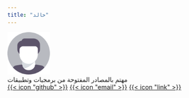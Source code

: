 ```yaml
---
title: "خالد"
---
```


<div class="flex mt-4">
  <img class="!mt-0 !mb-0 h-24 w-24 rounded-full ltr:mr-4 rtl:ml-4" width="96" height="96"
    src="ico.png" />
  <div class="place-self-center">
    <div class="text-sm text-neutral-700 dark:text-neutral-400">مهتم بالمصادر المفتوحة من برمجيات وتطبيقات</div>
    <div class="text-2xl sm:text-lg">
      <div class="flex flex-wrap text-neutral-400 dark:text-neutral-500">
        <a class="px-1 hover:text-primary-700 dark:hover:text-primary-400" href="" target="_blank"
          aria-label="{{ $name | title }}" rel="me noopener noreferrer">{{< icon "github" >}}</a>
        <a class="px-1 hover:text-primary-700 dark:hover:text-primary-400" href="" target="_blank"
          aria-label="{{ $name | title }}" rel="me noopener noreferrer">{{< icon "email" >}}</a>
        <a class="px-1 hover:text-primary-700 dark:hover:text-primary-400" href="" target="_blank"
          aria-label="{{ $name | title }}" rel="me noopener noreferrer">{{< icon "link" >}}</a>
      </div>
    </div>
  </div>
</div>